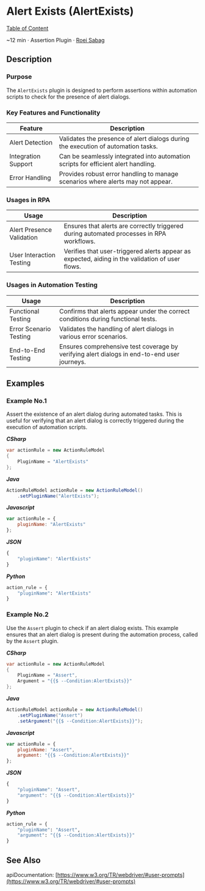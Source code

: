 # Alert Exists (AlertExists)

[Table of Content](../Home.md)  

~12 min · Assertion Plugin · [Roei Sabag](https://www.linkedin.com/in/roei-sabag-247aa18/)

## Description

### Purpose

The `AlertExists` plugin is designed to perform assertions within automation scripts to check for the presence of alert dialogs.

### Key Features and Functionality

| Feature             | Description                                                                        |
|---------------------|------------------------------------------------------------------------------------|
| Alert Detection     | Validates the presence of alert dialogs during the execution of automation tasks.  |
| Integration Support | Can be seamlessly integrated into automation scripts for efficient alert handling. |
| Error Handling      | Provides robust error handling to manage scenarios where alerts may not appear.    |

### Usages in RPA

| Usage                     | Description                                                                                     |
|---------------------------|-------------------------------------------------------------------------------------------------|
| Alert Presence Validation | Ensures that alerts are correctly triggered during automated processes in RPA workflows.        |
| User Interaction Testing  | Verifies that user-triggered alerts appear as expected, aiding in the validation of user flows. |

### Usages in Automation Testing

| Usage                  | Description                                                                                 |
|------------------------|---------------------------------------------------------------------------------------------|
| Functional Testing     | Confirms that alerts appear under the correct conditions during functional tests.           |
| Error Scenario Testing | Validates the handling of alert dialogs in various error scenarios.                         |
| End-to-End Testing     | Ensures comprehensive test coverage by verifying alert dialogs in end-to-end user journeys. |

## Examples

### Example No.1

Assert the existence of an alert dialog during automated tasks. 
This is useful for verifying that an alert dialog is correctly triggered during the execution of automation scripts.

_**CSharp**_

```csharp
var actionRule = new ActionRuleModel
{
    PluginName = "AlertExists"
};
```

_**Java**_

```java
ActionRuleModel actionRule = new ActionRuleModel()
    .setPluginName("AlertExists");
```

_**Javascript**_

```js
var actionRule = {
    pluginName: "AlertExists"
};
```

_**JSON**_

```js
{
    "pluginName": "AlertExists"
}
```

_**Python**_

```python
action_rule = {
    "pluginName": "AlertExists"
}
```
### Example No.2

Use the `Assert` plugin to check if an alert dialog exists. 
This example ensures that an alert dialog is present during the automation process, called by the `Assert` plugin.

_**CSharp**_

```csharp
var actionRule = new ActionRuleModel
{
    PluginName = "Assert",
    Argument = "{{$ --Condition:AlertExists}}"
};
```

_**Java**_

```java
ActionRuleModel actionRule = new ActionRuleModel()
    .setPluginName("Assert")
    .setArgument("{{$ --Condition:AlertExists}}");
```

_**Javascript**_

```js
var actionRule = {
    pluginName: "Assert",
    argument: "{{$ --Condition:AlertExists}}"
};
```

_**JSON**_

```js
{
    "pluginName": "Assert",
    "argument": "{{$ --Condition:AlertExists}}"
}
```

_**Python**_

```python
action_rule = {
    "pluginName": "Assert",
    "argument": "{{$ --Condition:AlertExists}}"
}
```

## See Also

apiDocumentation: [https://www.w3.org/TR/webdriver/#user-prompts](https://www.w3.org/TR/webdriver/#user-prompts)
